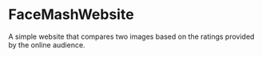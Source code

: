 # FaceMashWebsite
A simple website that compares two images based on the ratings provided by the online audience.
